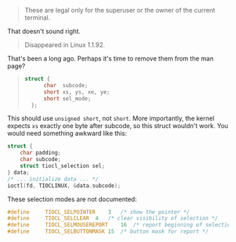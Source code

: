 > These are legal only for the superuser or the owner of the current terminal.

That doesn't sound right.

> Disappeared in Linux 1.1.92.

That's been a long ago.
Perhaps it's time to remove them from the man page?

> ```c
> struct {
>       char  subcode;
>       short xs, ys, xe, ye;
>       short sel_mode;
>   };
> ```

This should use `unsigned short`, not `short`.
More importantly, the kernel expects `xs` exactly one byte after subcode, so this struct wouldn't work.
You would need something awkward like this:

```c
struct {
    char padding;
    char subcode;
    struct tiocl_selection sel;
} data;
/* ... initialize data ... */
ioctl(fd, TIOCLINUX, &data.subcode);
```

These selection modes are not documented:

```c
#define 	TIOCL_SELPOINTER	3	/* show the pointer */
#define 	TIOCL_SELCLEAR	4	/* clear visibility of selection */
#define 	TIOCL_SELMOUSEREPORT	16	/* report beginning of selection */
#define 	TIOCL_SELBUTTONMASK	15	/* button mask for report */
```
